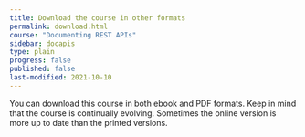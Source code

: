 ```yaml
---
title: Download the course in other formats
permalink: download.html
course: "Documenting REST APIs"
sidebar: docapis
type: plain
progress: false
published: false
last-modified: 2021-10-10
---
```


You can download this course in both ebook and PDF formats. Keep in mind that the course is continually evolving. Sometimes the online version is more up to date than the printed versions.

